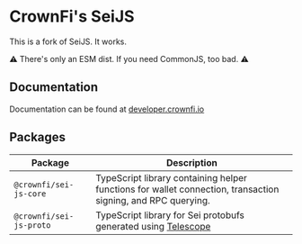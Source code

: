 # CrownFi's SeiJS

This is a fork of SeiJS. It works.

⚠️ There's only an ESM dist. If you need CommonJS, too bad. ⚠️

## Documentation

Documentation can be found at [developer.crownfi.io](https://developer.crownfi.io/)

## Packages

| Package                         | Description                                                                                                  |
| ------------------------------- | ------------------------------------------------------------------------------------------------------------ |
| `@crownfi/sei-js-core`  | TypeScript library containing helper functions for wallet connection, transaction signing, and RPC querying. |
| `@crownfi/sei-js-proto` | TypeScript library for Sei protobufs generated using [Telescope](https://github.com/osmosis-labs/telescope)  |
